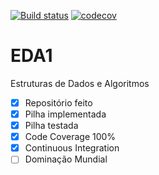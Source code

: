 [![Build status](https://ci.appveyor.com/api/projects/status/lu1soy03ux77q41b?svg=true)](https://ci.appveyor.com/project/GBelchior/eda1)
[![codecov](https://codecov.io/gh/GBelchior/EDA1/branch/master/graph/badge.svg)](https://codecov.io/gh/GBelchior/EDA1)
# EDA1
Estruturas de Dados e Algoritmos

- [x] Repositório feito
- [x] Pilha implementada
- [x] Pilha testada
- [x] Code Coverage 100%
- [x] Continuous Integration
- [ ] Dominação Mundial
